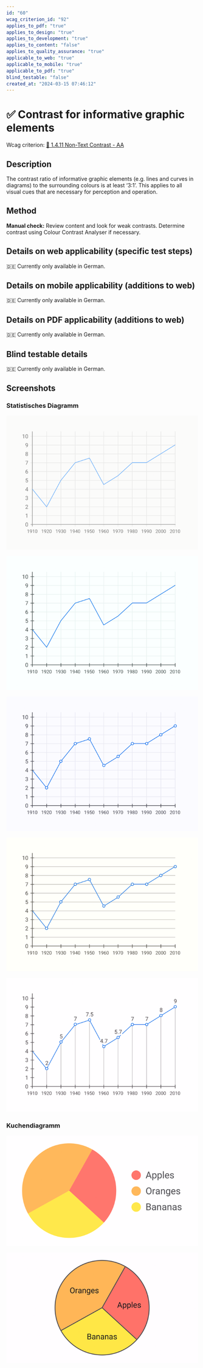 ```yaml
---
id: "60"
wcag_criterion_id: "92"
applies_to_pdf: "true"
applies_to_design: "true"
applies_to_development: "true"
applies_to_content: "false"
applies_to_quality_assurance: "true"
applicable_to_web: "true"
applicable_to_mobile: "true"
applicable_to_pdf: "true"
blind_testable: "false"
created_at: "2024-03-15 07:46:12"
---
```


# ✅ Contrast for informative graphic elements

Wcag criterion: [📜 1.4.11 Non-Text Contrast - AA](..)

## Description

The contrast ratio of informative graphic elements (e.g. lines and curves in diagrams) to the surrounding colours is at least ‘3:1’. This applies to all visual cues that are necessary for perception and operation.

## Method

**Manual check:** Review content and look for weak contrasts. Determine contrast using Colour Contrast Analyser if necessary.

## Details on web applicability (specific test steps)

🇩🇪 Currently only available in German.

## Details on mobile applicability (additions to web)

🇩🇪 Currently only available in German.

## Details on PDF applicability (additions to web)

🇩🇪 Currently only available in German.

## Blind testable details

🇩🇪 Currently only available in German.

## Screenshots

### Statistisches Diagramm

![Kontrastarmes Diagramm](images/kontrastarmes-diagramm.png)

![Besser erkennbares Diagramm](images/besser-erkennbares-diagramm.png)

![Zusätzliche Punkte bei Diagramm](images/zustzliche-punkte-bei-diagramm.png)

![Zusätzliche horizontale Linien bei Diagramm](images/zustzliche-horizontale-linien-bei-diagramm.png)

![Zusätzliche Zahlenwerte bei Diagramm](images/zustzliche-zahlenwerte-bei-diagramm.png)

### Kuchendiagramm

![Kontrastarmes Kuchendiagramm](images/kontrastarmes-kuchendiagramm.png)

![Gut erkennbares Kuchendiagramm](images/gut-erkennbares-kuchendiagramm.png)